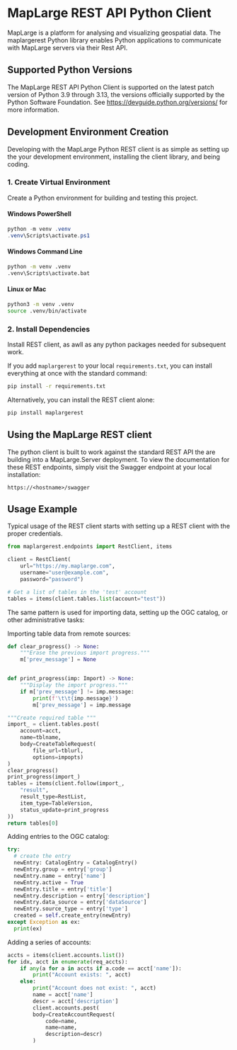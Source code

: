﻿# MapLarge REST API Python Client

MapLarge is a platform for analysing and visualizing geospatial data.
The maplargerest Python library enables Python applications to communicate with MapLarge servers via their Rest API.

## Supported Python Versions

The MapLarge REST API Python Client is supported on the latest patch version of Python 3.9 through 3.13, the versions officially supported by the Python Software Foundation. See <https://devguide.python.org/versions/> for more information.

## Development Environment Creation

Developing with the MapLarge Python REST client is as simple as setting up the your development environment, installing the
client library, and being coding.

### 1. Create Virtual Environment

Create a Python environment for building and testing this project.

#### Windows PowerShell

```powershell
python -m venv .venv
.venv\Scripts\activate.ps1
```

#### Windows Command Line

```cmd
python -m venv .venv
.venv\Scripts\activate.bat
```

#### Linux or Mac

```bash
python3 -m venv .venv
source .venv/bin/activate
```

### 2. Install Dependencies

Install REST client, as awll as any python packages needed for subsequent work.

If you add `maplargerest` to your local `requirements.txt`, you can install everything at once with the standard command:
```bash
pip install -r requirements.txt
```

Alternatively, you can install the REST client alone:

```bash
pip install maplargerest
```

## Using the MapLarge REST client

The python client is built to work against the standard REST API the are building into a MapLarge.Server deployment.  To 
view the documentation for these REST endpoints, simply visit the Swagger endpoint at your local installation:

```text
https://<hostname>/swagger
```
## Usage Example

Typical usage of the REST client starts with setting up a REST client with the proper credentials.

```python
from maplargerest.endpoints import RestClient, items

client = RestClient(
	url="https://my.maplarge.com",
	username="user@example.com",
	password="password")

# Get a list of tables in the 'test' account
tables = items(client.tables.list(account="test"))
```

The same pattern is used for importing data, setting up the OGC catalog, or other administrative tasks:

Importing table data from remote sources:

```python
def clear_progress() -> None:
    """Erase the previous import progress."""
    m['prev_message'] = None


def print_progress(imp: Import) -> None:
    """Display the import progress."""
    if m['prev_message'] != imp.message:
        print(f'\t\t{imp.message}')
        m['prev_message'] = imp.message

"""Create required table """
import_ = client.tables.post(
    account=acct,
    name=tblname,
    body=CreateTableRequest(
        file_url=tblurl,
        options=impopts)
)
clear_progress()
print_progress(import_)
tables = items(client.follow(import_, 
    "result",
    result_type=RestList,
    item_type=TableVersion,
    status_update=print_progress
))
return tables[0]        
```



Adding entries to the OGC catalog:
```python
try:
  # create the entry
  newEntry: CatalogEntry = CatalogEntry()
  newEntry.group = entry['group']
  newEntry.name = entry['name']
  newEntry.active = True
  newEntry.title = entry['title']
  newEntry.description = entry['description']
  newEntry.data_source = entry['dataSource']
  newEntry.source_type = entry['type']
  created = self.create_entry(newEntry)
except Exception as ex:
  print(ex)
```

Adding a series of accounts:

```python
accts = items(client.accounts.list())
for idx, acct in enumerate(req_accts):
    if any(a for a in accts if a.code == acct['name']):
        print("Account exists: ", acct)
    else:
        print("Account does not exist: ", acct)
        name = acct['name']
        descr = acct['description']
        client.accounts.post(
        body=CreateAccountRequest(
            code=name,
            name=name,
            description=descr)
        )
```